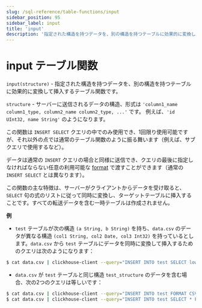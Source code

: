 ```yaml
---
slug: /sql-reference/table-functions/input
sidebar_position: 95
sidebar_label: input
title: 'input'
description: '指定された構造を持つデータを、別の構造を持つテーブルに効果的に変換して挿入するテーブル関数。'
---
```



# input テーブル関数

`input(structure)` - 指定された構造を持つデータを、別の構造を持つテーブルに効果的に変換して挿入するテーブル関数です。

`structure` - サーバーに送信されるデータの構造、形式は `'column1_name column1_type, column2_name column2_type, ...'` です。
例えば、`'id UInt32, name String'` のようになります。

この関数は `INSERT SELECT` クエリの中でのみ使用でき、1回限り使用可能ですが、それ以外の点では通常のテーブル関数のように振る舞います（例えば、サブクエリで使用するなど）。

データは通常の `INSERT` クエリの場合と同様に送信でき、クエリの最後に指定しなければならない任意の利用可能な [format](/sql-reference/formats) で渡すことができます（通常の `INSERT SELECT` とは異なります）。

この関数の主な特徴は、サーバーがクライアントからデータを受け取ると、`SELECT` 句の式のリストに従って同時に変換し、ターゲットテーブルに挿入することです。すべての転送データを含む一時テーブルは作成されません。

**例**

- `test` テーブルが次の構造 `(a String, b String)` を持ち、`data.csv` のデータが異なる構造 `(col1 String, col2 Date, col3 Int32)` を持っているとします。`data.csv` から `test` テーブルにデータを同時に変換して挿入するためのクエリは次のようになります：

<!-- -->

``` bash
$ cat data.csv | clickhouse-client --query="INSERT INTO test SELECT lower(col1), col3 * col3 FROM input('col1 String, col2 Date, col3 Int32') FORMAT CSV";
```

- `data.csv` が `test` テーブルと同じ構造 `test_structure` のデータを含む場合、次の2つのクエリは等しいです：

<!-- -->

``` bash
$ cat data.csv | clickhouse-client --query="INSERT INTO test FORMAT CSV"
$ cat data.csv | clickhouse-client --query="INSERT INTO test SELECT * FROM input('test_structure') FORMAT CSV"
```
